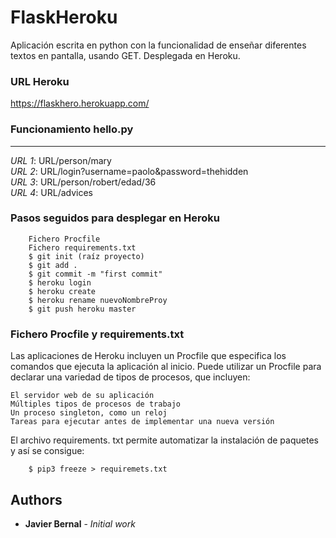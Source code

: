 # FlaskHeroku
Aplicación escrita en python con la funcionalidad de enseñar diferentes textos en pantalla, usando GET.
Desplegada en Heroku.

### URL Heroku
https://flaskhero.herokuapp.com/

### Funcionamiento hello.py
-----       
*URL 1*: URL/person/mary     
*URL 2*: URL/login?username=paolo&password=thehidden      
*URL 3*: URL/person/robert/edad/36              
*URL 4*: URL/advices    


### Pasos seguidos para desplegar en Heroku
```
    Fichero Procfile
    Fichero requirements.txt
    $ git init (raíz proyecto)
    $ git add .
    $ git commit -m "first commit"
    $ heroku login
    $ heroku create
    $ heroku rename nuevoNombreProy
    $ git push heroku master
```

### Fichero Procfile y requirements.txt
Las aplicaciones de Heroku incluyen un Procfile que especifica los comandos que ejecuta la aplicación al inicio. Puede utilizar un Procfile para declarar una variedad de tipos de procesos, que incluyen:

    El servidor web de su aplicación
    Múltiples tipos de procesos de trabajo
    Un proceso singleton, como un reloj
    Tareas para ejecutar antes de implementar una nueva versión

El archivo requirements. txt permite automatizar la instalación de paquetes y así se consigue:
```
    $ pip3 freeze > requiremets.txt
```

## Authors

* **Javier Bernal** - *Initial work* 
